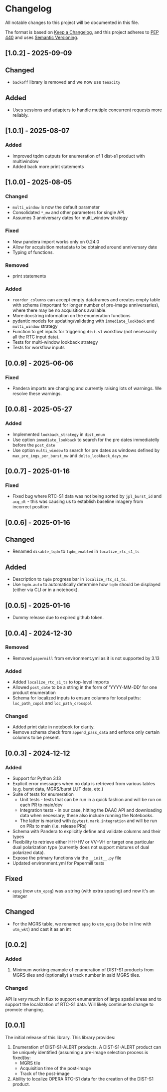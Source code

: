 # Changelog

All notable changes to this project will be documented in this file.

The format is based on [Keep a Changelog](https://keepachangelog.com/en/1.0.0/),
and this project adheres to [PEP 440](https://www.python.org/dev/peps/pep-0440/)
and uses [Semantic Versioning](https://semver.org/spec/v2.0.0.html).

## [1.0.2] - 2025-09-09

## Changed
* `backoff` library is removed and we now use `tenacity`

## Added
* Uses sessions and adapters to handle mutiple concurrent requests more reliably.


## [1.0.1] - 2025-08-07

### Added
* Improved tqdm outputs for enumeration of 1 dist-s1 product with multiwindow
* Added back more print statements

## [1.0.0] - 2025-08-05

### Changed
- `multi_window` is now the default parameter
- Consolidated `*_mw` and other parameters for single API.
- Assumes 3 anniversary dates for multi_window strategy

### Fixed
- New pandera import works only on 0.24.0
- Allow for acquisition metadata to be obtained around anniversary date 
- Typing of functions.

### Removed
- print statements

### Added
- `reorder_columns` can accept empty dataframes and creates empty table with schema (important for longer number of pre-image anniversaries), where there may be no acquisitions available.
- More docstring information on the enumeration functions
- pydantic models for updating/validating with `immediate_lookback` and `multi_window` strategy
- Function to get inputs for triggering `dist-s1` workflow (not necessarily all the RTC input data).
- Tests for multi-window lookback strategy
- Tests for workflow inputs


## [0.0.9] - 2025-06-06

### Fixed
- Pandera imports are changing and currently raising lots of warnings. We resolve these warnings.

## [0.0.8] - 2025-05-27

### Added
* Implemented `lookback_strategy` in `dist_enum`
* Use option `immediate_lookback` to search for the pre dates immediatelly before the `post_date`
* Use option `multi_window` to search for pre dates as windows defined by `max_pre_imgs_per_burst_mw` and `delta_lookback_days_mw` 


## [0.0.7] - 2025-01-16

### Fixed
* Fixed bug where RTC-S1 data was not being sorted by `jpl_burst_id` and `acq_dt` - this was causing us to establish baseline imagery from incorrect position


## [0.0.6] - 2025-01-16
  
## Changed
* Renamed `disable_tqdm` to `tqdm_enabled` in `localize_rtc_s1_ts`

## Added
* Description to `tqdm` progress bar in `localize_rtc_s1_ts`.
* Use `tqdm.auto` to automatically determine how `tqdm` should be displayed (either via CLI or in a notebook).

## [0.0.5] - 2025-01-16

* Dummy release due to expired github token.

## [0.0.4] - 2024-12-30

### Removed
* Removed `papermill` from environment.yml as it is not supported by 3.13

### Added
* Added `localize_rtc_s1_ts` to top-level imports
* Allowed `post_date` to be a string in the form of 'YYYY-MM-DD' for one product enumeration
* Schema for localized inputs to ensure columns for local paths: `loc_path_copol` and `loc_path_crosspol`

### Changed
* Added print date in notebook for clarity.
* Remove schema check from `append_pass_data` and enforce only certain columns to be present. 


## [0.0.3] - 2024-12-12

### Added
* Support for Python 3.13
* Explicit error messages when no data is retrieved from various tables (e.g. burst data, MGRS/burst LUT data, etc.)
* Suite of tests for enumeration
   * Unit tests - tests that can be run in a quick fashion and will be run on each PR to main/dev
   * Integration tests - in our case, hitting the DAAC API and downloading data when necessary; these also include running the Notebooks.
   * The latter is marked with `@pytest.mark.integration` and will be run on PRs to main (i.e. release PRs)
* Schema with Pandera to explicitly define and validate columns and their types
* Flexibility to retrieve either HH+HV or VV+VH or target one particular dual polarization type (currently does not support mixtures of dual polarized data).
* Expose the primary functions via the `__init__.py` file
* Updated environment.yml for Papermill tests

## Fixed
* `epsg` (now `utm_epsg`) was a string (with extra spacing) and now it's an integer

## Changed
* For the MGRS table, we renamed `epsg` to `utm_epsg` (to be in line with `utm_wkt`) and cast it as an int

## [0.0.2]

### Added
1. Minimum working example of enumeration of DIST-S1 products from MGRS tiles and (optionally) a track number in said MGRS tiles.

### Changed
API is *very* much in flux to support enumeration of large spatial areas and to support the localization of RTC-S1 data. Will likely continue to change to promote changing.

## [0.0.1]

The initial release of this library. This library provides:

1. Enumeration of DIST-S1-ALERT products. A DIST-S1-ALERT product can be uniquely identified (assuming a pre-image selection process is fixed)by:
   + MGRS tile
   + Acquisition time of the post-image
   + Track of the post-image
2. Ability to localize OPERA RTC-S1 data for the creation of the DIST-S1 product.
